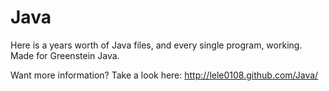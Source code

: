 Java
====

Here is a years worth of Java files, and every single program, working. Made for Greenstein Java. 

Want more information? Take a look here: http://lele0108.github.com/Java/

